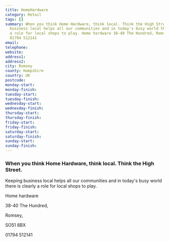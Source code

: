```yaml
---
title: HomeHardware
category: Retail
tags: []
summary: When you think Home Hardware, think local. Think the High Street. Keeping
  business local helps all our communities and in today's busy world there is clearly
  a role for local shops to play. Home hardware 38-40 The Hundred, Romsey, SO51 8BX
  01794 512141
email: 
telephone: 
website: 
address1: 
address2: 
city: Romsey
county: Hampshire
country: UK
postcode: 
monday-start: 
monday-finish: 
tuesday-start: 
tuesday-finish: 
wednesday-start: 
wednesday-finish: 
thursday-start: 
thursday-finish: 
friday-start: 
friday-finish: 
saturday-start: 
saturday-finish: 
sunday-start: 
sunday-finish: 
---
```

### When you think Home Hardware, think local. Think the High Street.

Keeping business local helps all our communities and in today's busy world there is clearly a role for local shops to play.

Home hardware

38-40 The Hundred,

Romsey,

SO51 8BX

01794 512141


